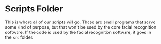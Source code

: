 # Scripts Folder

This is where all of our scripts will go. These are small programs that serve some kind of purpose, but that won't be used by the core facial recognition software. If the code is used by the facial recognition software, it goes in the `src` folder.